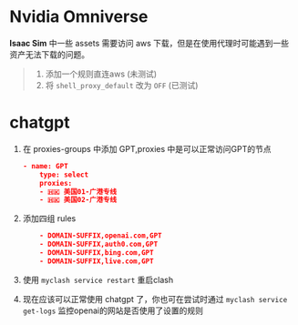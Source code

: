 # Nvidia Omniverse

**Isaac Sim** 中一些 assets 需要访问 aws 下载，但是在使用代理时可能遇到一些资产无法下载的问题。

> 1. 添加一个规则直连aws (未测试)
> 2. 将 `shell_proxy_default` 改为 `OFF` (已测试)

# chatgpt

1. 在 proxies-groups 中添加 GPT,proxies 中是可以正常访问GPT的节点

    ```json
    - name: GPT 
        type: select
        proxies:
        - 🇭🇰 美国01-广港专线
        - 🇭🇰 美国02-广港专线
    ```

2. 添加四组 rules

    ```json
        - DOMAIN-SUFFIX,openai.com,GPT
        - DOMAIN-SUFFIX,auth0.com,GPT
        - DOMAIN-SUFFIX,bing.com,GPT
        - DOMAIN-SUFFIX,live.com,GPT
    ```
3. 使用 `myclash service restart` 重启clash 
4. 现在应该可以正常使用 chatgpt 了，你也可在尝试时通过 `myclash service get-logs` 监控openai的网站是否使用了设置的规则


